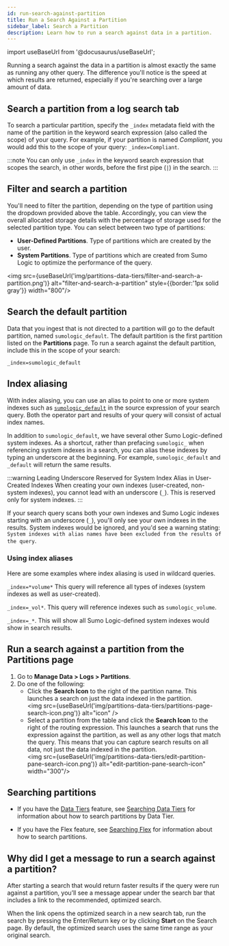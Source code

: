 ```yaml
---
id: run-search-against-partition
title: Run a Search Against a Partition
sidebar_label: Search a Partition
description: Learn how to run a search against data in a partition.
---
```


import useBaseUrl from '@docusaurus/useBaseUrl';

Running a search against the data in a partition is almost exactly the same as running any other query. The difference you'll notice is the speed at which results are returned, especially if you're searching over a large amount of data.

## Search a partition from a log search tab

To search a particular partition, specify the `_index` metadata field with the name of the partition in the keyword search expression (also called the scope) of your query. For example, if your partition is named _Compliant_, you would add this to the scope of your query: `_index=Compliant`.

:::note
You can only use `_index` in the keyword search expression that scopes the search, in other words, before the first pipe (`|`) in the search.
:::

## Filter and search a partition

You'll need to filter the partition, depending on the type of partition using the dropdown provided above the table. Accordingly, you can view the overall allocated storage details with the percentage of storage used for the selected partition type. You can select between two type of partitions:

- **User-Defined Partitions**. Type of partitions which are created by the user.
- **System Partitions**. Type of partitions which are created from Sumo Logic to optimize the performance of the query.

<img src={useBaseUrl('img/partitions-data-tiers/filter-and-search-a-partition.png')} alt="filter-and-search-a-partition" style={{border:'1px solid gray'}} width="800"/>

## Search the default partition
Data that you ingest that is not directed to a partition will go to the default partition, named `sumologic_default`. The default partition is the first partition listed on the **Partitions** page. To run a search against the default partition, include this in the scope of your search:
```
_index=sumologic_default
```

## Index aliasing

With index aliasing, you can use an alias to point to one or more system indexes such as [`sumologic_default`](/docs/manage/partitions/run-search-against-partition/#search-the-default-partition) in the source expression of your search query. Both the operator part and results of your query will consist of actual index names.

In addition to `sumologic_default`, we have several other Sumo Logic-defined system indexes. As a shortcut, rather than prefacing `sumologic_` when referencing system indexes in a search, you can alias these indexes by typing an underscore at the beginning. For example, `sumologic_default` and `_default` will return the same results. 

:::warning Leading Underscore Reserved for System Index Alias in User-Created Indexes
When creating your own indexes (user-created, non-system indexes), you cannot lead with an underscore (`_`). This is reserved only for system indexes.
:::

If your search query scans both your own indexes and Sumo Logic indexes starting with an underscore (`_`), you'll only see your own indexes in the results. System indexes would be ignored, and you'd see a warning stating: `System indexes with alias names have been excluded from the results of the query`. 

### Using index aliases

Here are some examples where index aliasing is used in wildcard queries.

`_index=*volume*` This query will reference all types of indexes (system indexes as well as user-created).

`_index=_vol*`. This query will reference indexes such as `sumologic_volume`.

`_index=_*`. This will show all Sumo Logic-defined system indexes would show in search results.

## Run a search against a partition from the Partitions page

1. Go to **Manage Data > Logs > Partitions**.
1. Do one of the following:
    * Click the **Search Icon** to the right of the partition name. This launches a search on just the data indexed in the partition.<br/><img src={useBaseUrl('img/partitions-data-tiers/partitions-page-search-icon.png')} alt="icon" />    
    * Select a partition from the table and click the **Search Icon** to the right of the routing expression. This launches a search that runs the expression against the partition, as well as any other logs that match the query. This means that you can capture search results on all data, not just the data indexed in the partition.<br/><img src={useBaseUrl('img/partitions-data-tiers/edit-partition-pane-search-icon.png')} alt="edit-partition-pane-search-icon" width="300"/>    

## Searching partitions

- If you have the [Data Tiers](/docs/manage/partitions/data-tiers/) feature, see [Searching Data Tiers](/docs/manage/partitions/data-tiers/searching-data-tiers/) for information about how to search partitions by Data Tier.

- If you have the Flex feature, see [Searching Flex](/docs/manage/partitions/flex/) for information about how to search partitions.

## Why did I get a message to run a search against a partition?

After starting a search that would return faster results if the query were run against a partition, you’ll see a message appear under the search bar that includes a link to the recommended, optimized search.

When the link opens the optimized search in a new search tab, run the search by pressing the Enter/Return key or by clicking **Start** on the Search page. By default, the optimized search uses the same time range as your original search.

